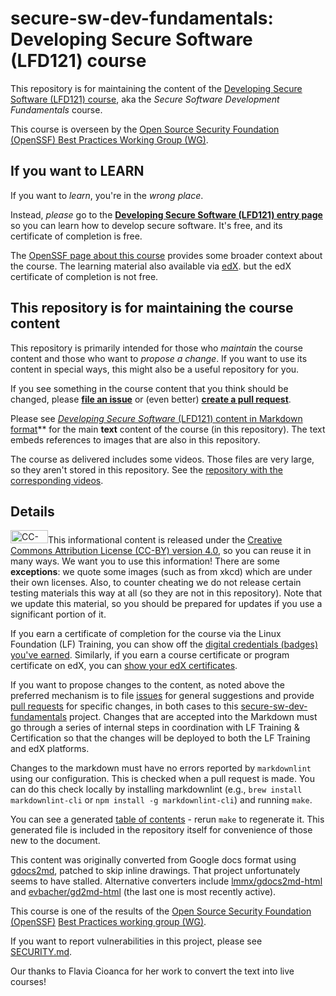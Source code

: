 # secure-sw-dev-fundamentals: Developing Secure Software (LFD121) course

This repository is for maintaining the content of the
[Developing Secure Software (LFD121) course](https://training.linuxfoundation.org/training/developing-secure-software-lfd121/),
aka the *Secure Software Development Fundamentals* course.

This course is overseen by the [Open Source Security Foundation (OpenSSF) Best Practices Working Group (WG)](https://github.com/ossf/wg-best-practices-os-developers).

## If you want to LEARN

If you want to *learn*, you're in the *wrong place*.

Instead, *please* go to the
**[Developing Secure Software (LFD121) entry page](https://training.linuxfoundation.org/training/developing-secure-software-lfd121/)**
so you can learn how to develop secure software.
It's free, and its certificate of completion is free.

The [OpenSSF page about this course](https://openssf.org/training/courses/) provides some broader context about the course.
The learning material also available via [edX](http://edx.org/professional-certificate/linuxfoundationx-secure-software-development-fundamentals?utm_medium=partner-marketing&utm_source=affiliate&utm_campaign=openssf&utm_content=openssforg-securedevelopmentpc). but the edX certificate of completion is not free.

## This repository is for maintaining the course content

This repository is primarily intended for those
who *maintain* the course content and those who want to *propose a change*.
If you want to use its content in special ways, this might also be a
useful repository for you.

If you see something in the course content that you think should be changed, please **[file an issue](https://github.com/ossf/secure-sw-dev-fundamentals/issues)** or (even better) **[create a pull request](https://github.com/ossf/secure-sw-dev-fundamentals/pulls)**.

Please see [*Developing Secure Software* (LFD121) content in Markdown format](docs/lfd121.md)** for the main **text** content of the course (in this repository). The text embeds references to images that are also in this repository.

The course as delivered includes some videos.
Those files are very large, so they aren't stored in this repository.
See the
[repository with the corresponding videos](https://github.com/ossf/secure-sw-dev-videos).

## Details

<img src="by.svg" width="60" height="21" alt="CC-BY">This informational content is released under the [Creative Commons Attribution License (CC-BY) version 4.0](https://creativecommons.org/licenses/by/4.0/legalcode.txt), so you can reuse it in many ways. We want you to use this information! There are some <b>exceptions</b>: we quote some images (such as from xkcd) which are under their own licenses. Also, to counter cheating we do not release certain testing materials this way at all (so they are not in this repository). Note that we update this material, so you should be prepared for updates if you use a significant portion of it.

If you earn a certificate of completion for the course via the Linux Foundation (LF) Training, you can show off the [digital credentials (badges) you've earned](https://training.linuxfoundation.org/badges-2/). Similarly, if you earn a course certificate or program certificate on edX, you can [show your edX certificates](https://www.edx.org/verified-certificate).

If you want to propose changes to the content, as noted above
the preferred mechanism is
to file [issues](https://github.com/ossf/secure-sw-dev-fundamentals/issues) for general suggestions and provide [pull requests](https://github.com/ossf/secure-sw-dev-fundamentals/pulls) for specific changes, in both cases to this
[secure-sw-dev-fundamentals](https://github.com/ossf/secure-sw-dev-fundamentals)
project. Changes that are accepted into the Markdown must go through a series of internal steps in coordination with LF Training &amp; Certification so that the changes will be deployed to both the LF Training and edX platforms.

Changes to the markdown must have no errors reported by `markdownlint` using our configuration. This is checked when a pull request is made. You can do this check locally by installing markdownlint (e.g., `brew install markdownlint-cli` or `npm install -g markdownlint-cli`) and running `make`.

You can see a generated [table of contents](toc.md) - rerun `make` to regenerate it. This generated file is included in the repository itself for convenience of those new to the document.

This content was originally converted from Google docs format using
[gdocs2md](http://github.com/mangini/gdocs2md),
patched to skip inline drawings.
That project unfortunately seems to have stalled.
Alternative converters include
[lmmx/gdocs2md-html](https://github.com/lmmx/gdocs2md-html)
and
[evbacher/gd2md-html](https://github.com/evbacher/gd2md-html)
(the last one is most recently active).

This course is one of the results of the
[Open Source Security Foundation (OpenSSF)](https://openssf.org/)
[Best Practices working group (WG)](https://github.com/ossf/wg-best-practices-os-developers).

If you want to report vulnerabilities in this project, please see
[SECURITY.md](./SECURITY.md).

Our thanks to Flavia Cioanca for her work to convert the text into live courses!
